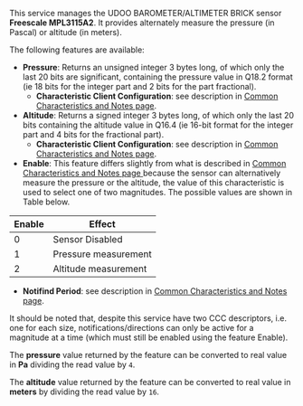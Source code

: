This service manages the UDOO BAROMETER/ALTIMETER BRICK sensor **Freescale MPL3115A2**. It provides alternately measure the pressure (in Pascal) or altitude (in meters).

The following features are available:
* **Pressure**: Returns an unsigned integer 3 bytes long, of which only the last 20 bits are significant, containing the pressure value in Q18.2 format (ie 18 bits for the integer part and 2 bits for the part fractional).
  * **Characteristic Client Configuration**: see description in [Common Characteristics and Notes page](!BLE_Firmware/Profile_and_Services/Common_Characteristics_and_Notes).
* **Altitude**: Returns a signed integer 3 bytes long, of which only the last 20 bits containing the altitude value in Q16.4 (ie 16-bit format for the integer part and 4 bits for the fractional part).
  * **Characteristic Client Configuration**: see description in [Common Characteristics and Notes page](!BLE_Firmware/Profile_and_Services/Common_Characteristics_and_Notes).
* **Enable**: This feature differs slightly from what is described in [Common Characteristics and Notes page ](!BLE_Firmware/Profile_and_Services/Common_Characteristics_and_Notes) because the sensor can alternatively measure the pressure or the altitude, the value of this characteristic is used to select one of two magnitudes. The possible values are shown in Table below.

| Enable | Effect               |
|--------|----------------------|
| 0      | Sensor Disabled      |
| 1      | Pressure measurement |
| 2      | Altitude measurement |

* **Notifind Period**: see description in [Common Characteristics and Notes page](!BLE_Firmware/Profile_and_Services/Common_Characteristics_and_Notes).


It should be noted that, despite this service have two CCC descriptors, i.e. one for each size, notifications/directions can only be active for a magnitude at a time (which must still be enabled using the feature Enable).  

The **pressure** value returned by the feature can be converted to real value in **Pa** dividing the read value by `4`.  

The **altitude** value returned by the feature can be converted to real value in **meters** by dividing the read value by `16`.
